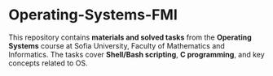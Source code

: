 # Operating-Systems-FMI

This repository contains **materials and solved tasks** from the **Operating Systems** course at Sofia University, Faculty of Mathematics and Informatics. The tasks cover **Shell/Bash scripting**, **C programming**, and key concepts related to OS.
